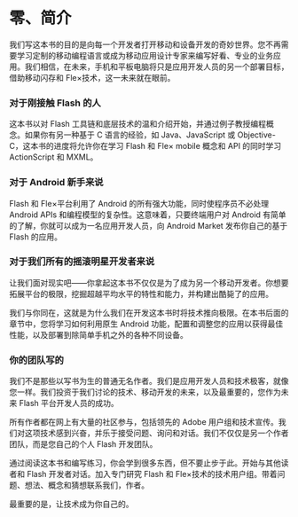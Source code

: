 # 零、简介

我们写这本书的目的是向每一个开发者打开移动和设备开发的奇妙世界。您不再需要学习定制的移动编程语言或成为移动应用设计专家来编写好看、专业的业务应用。我们相信，在未来，手机和平板电脑将只是应用开发人员的另一个部署目标，借助移动闪存和 Fle×技术，这一未来就在眼前。

### 对于刚接触 Flash 的人

这本书以对 Flash 工具链和底层技术的温和介绍开始，并通过例子教授编程概念。如果你有另一种基于 C 语言的经验，如 Java、JavaScript 或 Objective-C，这本书的进度将允许你在学习 Flash 和 Fle× mobile 概念和 API 的同时学习 ActionScript 和 MXML。

### 对于 Android 新手来说

Flash 和 Fle×平台利用了 Android 的所有强大功能，同时使程序员不必处理 Android APIs 和编程模型的复杂性。这意味着，只要终端用户对 Android 有简单的了解，你就可以成为一名应用开发人员，向 Android Market 发布你自己的基于 Flash 的应用。

### 对于我们所有的摇滚明星开发者来说

让我们面对现实吧——你拿起这本书不仅仅是为了成为另一个移动开发者。你想要拓展平台的极限，挖掘超越平均水平的特性和能力，并构建出酷毙了的应用。

我们与你同在，这就是为什么我们在开发这本书时将技术推向极限。在本书后面的章节中，您将学习如何利用原生 Android 功能，配置和调整您的应用以获得最佳性能，以及部署到除简单手机之外的各种不同设备。

### 你的团队写的

我们不是那些以写书为生的普通无名作者。我们是应用开发人员和技术极客，就像您一样。我们投资于我们讨论的技术、移动开发的未来，以及最重要的，您作为未来 Flash 平台开发人员的成功。

所有作者都在网上有大量的社区参与，包括领先的 Adobe 用户组和技术宣传。我们对这项技术感到兴奋，并乐于接受问题、询问和对话。我们不仅仅是另一个作者团队，而是您自己的个人 Flash 开发团队。

通过阅读这本书和编写练习，你会学到很多东西，但不要止步于此。开始与其他读者和 Flash 开发者对话。加入专门研究 Flash 和 Fle×技术的技术用户组。带着问题、想法、概念和猜想联系我们，作者。

最重要的是，让技术成为你自己的。